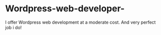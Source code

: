 # Wordpress-web-developer-
I offer Wordpress web development at a moderate cost. And very perfect job i do!
